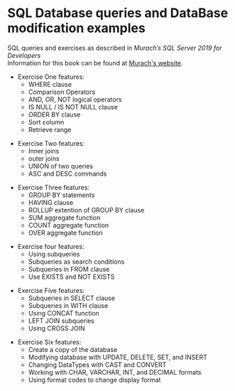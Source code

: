 # SQL Database queries and DataBase modification examples
SQL queries and exercises as described in *Murach’s SQL Server 2019 for Developers*  
Information for this book can be found at [Murach's website](https://www.murach.com/shop/murach-s-sql-server-2019-for-developers-detail).

- Exercise One features:
  - WHERE clause
  - Comparison Operators
  - AND, OR, NOT logical operators
  - IS NULL / IS NOT NULL clause
  - ORDER BY clause
  - Sort column
  - Retrieve range
 <!-- -->
- Exercise Two features:
  - Inner joins
  - outer joins
  - UNION of two queries
  - ASC and DESC commands
<!-- -->
- Exercise Three features:
  - GROUP BY statements
  - HAVING clause
  - ROLLUP extention of GROUP BY clause
  - SUM aggregate function
  - COUNT aggregate function
  - OVER aggregate function
<!-- -->
- Exercise four features:
  - Using subqueries
  - Subqueries as search conditions
  - Subqueries in FROM clause
  - Use EXISTS and NOT EXISTS
<!-- -->
- Exercise Five features:
  - Subqueries in SELECT clause
  - Subqueries in WITH clause
  - Using CONCAT function
  - LEFT JOIN subqueries
  - Using CROSS JOIN
<!-- -->
- Exercise Six features:
  - Create a copy of the database
  - Modifying database with UPDATE, DELETE, SET, and INSERT
  - Changing DataTypes with CAST and CONVERT
  - Working with CHAR, VARCHAR, INT, and DECIMAL formats
  - Using format codes to change display format
<!-- -->
